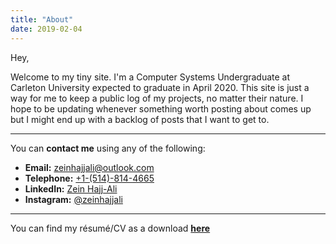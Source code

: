 ```yaml
---
title: "About"
date: 2019-02-04
---
```


Hey,

Welcome to my tiny site. I'm a Computer Systems Undergraduate at Carleton University expected to graduate in April 2020. This site is just a way for me to keep a public log of my projects, no matter their nature. I hope to be updating whenever something worth posting about comes up but I might end up with a backlog of posts that I want to get to. 

---

You can **contact me** using any of the following:

* **Email:** [zeinhajjali@outlook.com](mailto:zeinhajjali@outlook.com)
* **Telephone:** [+1-(514)-814-4665](tel:+15148144665)
* **LinkedIn:** [Zein Hajj-Ali](https://linkedin.com/in/zeinhajjali)
* **Instagram:** [@zeinhajjali](https://instagram.com/zeinhajjali)

---

You can find my résumé/CV as a download [**here**](https://github.com/ZeinHajjAli/ZeinHajjAli.github.io/raw/master/media/resume/ZeinHajjAli-Resume.pdf)